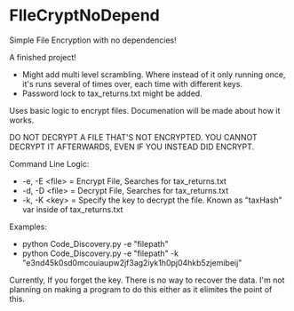 # FIleCryptNoDepend
Simple File Encryption with no dependencies!

A finished project! 

* Might add multi level scrambling. Where instead of it only running once, it's runs several of times over, each time with different keys.
* Password lock to tax_returns.txt might be added.

Uses basic logic to encrypt files. Documenation will be made about how it works.

DO NOT DECRYPT A FILE THAT'S NOT ENCRYPTED. YOU CANNOT DECRYPT IT AFTERWARDS, EVEN IF YOU INSTEAD DID ENCRYPT.

Command Line Logic:
  * -e, -E \<file> = Encrypt File, Searches for tax_returns.txt
  * -d, -D \<file> = Decrypt File, Searches for tax_returns.txt
  * -k, -K \<key> = Specify the key to decrypt the file. Known as "taxHash" var inside of tax_returns.txt

Examples:
  * python Code_Discovery.py -e "filepath"
  * python Code_Discovery.py -e "filepath" -k "e3nd45k0sd0mcouiaupw2jf3ag2iyk1h0pj04hkb5zjemibeij"

Currently, If you forget the key. There is no way to recover the data. I'm not planning on making a program to do this either as it elimites the point of this.
